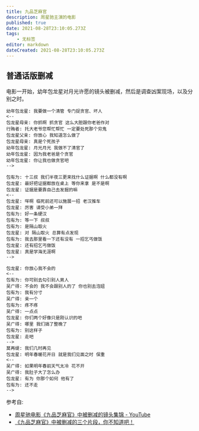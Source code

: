 ```yaml
---
title: 九品芝麻官
description: 周星驰主演的电影
published: true
date: 2021-08-28T23:10:05.273Z
tags:
    - 无标签
editor: markdown
dateCreated: 2021-08-28T23:10:05.273Z
---
```


## 普通话版删减

电影一开始，幼年包龙星对月光许愿的镜头被删减，然后是调查凶案现场，以及分别之时。

```text
幼年包龙星: 我要做一个清管 专门捉贪官、坏人
<--
包龙星母亲: 你抓啊 抓贪官 这么大胆跟你老爸作对
行贿者: 托大老爷您帮忙帮忙 一定要处死那个穷鬼
包龙星父亲: 你放心 我知道怎么做了
包龙星母亲: 真是个死孩子
幼年包龙星: 月光月光 我做不了清官了
幼年包龙星: 因为我老爸是个贪官
幼年包龙星: 你让我也做贪官吧
-->
```

```text
包有为: 十三叔 我们半夜三更来找什么证据啊 什么都没有啊
包龙星: 最好把证据都放在桌上 等你来拿 是不是啊
包龙星: 证据是要靠自己去发掘的嘛
<--
包龙星: 咩啊 临死前还可以施展一招 老汉推车
包龙星: 厉害 请受小弟一拜
包有为: 好一条硬汉
包有为: 等一下 叔叔
包有为: 是隔山取火
包龙星: 对 隔山取火 总算有点发现
包有为: 我去那里看一下还有没有 一招乞丐做饭
包龙星: 还有招乞丐做饭
包龙星: 真是学海无涯啊
-->
```

```text
包龙星: 你放心我不会的
<--
包有为: 你可别去勾引别人男人
吴广得: 不会的 我不会跟别人的了 你也别去泡妞
包有为: 我有分寸 
吴广得: 亲一个
包有为: 疼不疼
吴广得: 一点点
包龙星: 你们两个好像只是刚认识的吧
吴广得: 哪里 我们搞了整晚了
包有为: 别这样子
包龙星: 走吧
-->
莫再缇: 我们几时再见
包龙星: 明年春暖花开日 就是我们见面之时 保重
<--
吴广得: 如果明年春前天气太冷 花不开
吴广得: 我肚子大了怎么办
包龙星: 有为 你那个如何 他有了
包有为: 还不走
-->
```

参考自:

+ [周星驰电影《九品芝麻官》中被删减的镜头集锦 - YouTube](https://www.youtube.com/watch?v=TMv-0h7pXpY)
+ [《九品芝麻官》中被删减的三个片段，你不知道吧！](https://web.archive.org/web/20210828150801/https://www.sohu.com/a/270218127_100228214)
